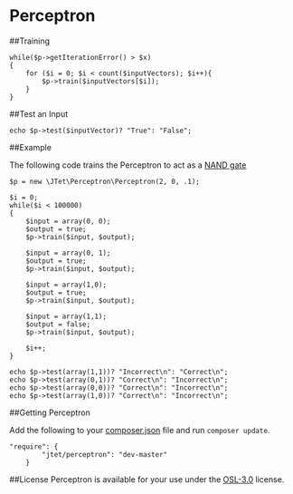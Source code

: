 Perceptron
==========

##Training

    while($p->getIterationError() > $x)
    {
        for ($i = 0; $i < count($inputVectors); $i++){
            $p->train($inputVectors[$i]);
        }
    }

##Test an Input

    echo $p->test($inputVector)? "True": "False";

##Example

The following code trains the Perceptron to act as a [NAND gate](http://en.wikipedia.org/wiki/NAND_gate)

    $p = new \JTet\Perceptron\Perceptron(2, 0, .1);

    $i = 0;
    while($i < 100000)
    {
        $input = array(0, 0);
        $output = true;
        $p->train($input, $output);

        $input = array(0, 1);
        $output = true;
        $p->train($input, $output);

        $input = array(1,0);
        $output = true;
        $p->train($input, $output);

        $input = array(1,1);
        $output = false;
        $p->train($input, $output);

        $i++;
    }

    echo $p->test(array(1,1))? "Incorrect\n": "Correct\n";
    echo $p->test(array(0,1))? "Correct\n": "Incorrect\n";
    echo $p->test(array(0,0))? "Correct\n": "Incorrect\n";
    echo $p->test(array(1,0))? "Correct\n": "Incorrect\n";

##Getting Perceptron

Add the following to your [composer.json](http://getcomposer.org) file and run `composer update`.

```
"require": {
        "jtet/perceptron": "dev-master"
    }
```

##License
Perceptron is available for your use under the [OSL-3.0](http://www.spdx.org/licenses/OSL-3.0#licenseText) license.